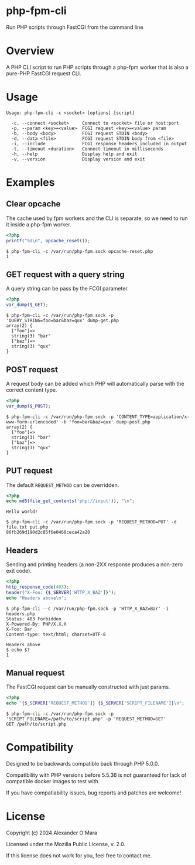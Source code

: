 # php-fpm-cli

Run PHP scripts through FastCGI from the command line

# Overview

A PHP CLI script to run PHP scripts through a php-fpm worker that is also a pure-PHP FastCGI request CLI.

# Usage

```
Usage: php-fpm-cli -c <socket> [options] [script]

  -c, --connect <socket>     Connect to <socket> file or host:port
  -p, --param <key>=<value>  FCGI request <key>=<value> param
  -b, --body <body>          FCGI request STDIN <body>
  -d, --data <file>          FCGI request STDIN body from <file>
  -i, --include              FCGI response headers included in output
  -t, --timeout <duration>   Connect timeout in milliseconds
  -h, --help                 Display help and exit
  -v, --version              Display version and exit
```

# Examples

## Clear opcache

The cache used by fpm workers and the CLI is separate, so we need to run it inside a php-fpm worker.

```php
<?php
printf("%d\n", opcache_reset());
```

```console
$ php-fpm-cli -c /var/run/php-fpm.sock opcache-reset.php
1
```

## GET request with a query string

A query string can be pass by the FCGI parameter.

```php
<?php
var_dump($_GET);
```

```console
$ php-fpm-cli -c /var/run/php-fpm.sock -p 'QUERY_STRING=foo=bar&baz=qux' dump-get.php
array(2) {
  ["foo"]=>
  string(3) "bar"
  ["baz"]=>
  string(3) "qux"
}
```

## POST request

A request body can be added which PHP will automatically parse with the correct content type.

```php
<?php
var_dump($_POST);
```

```console
$ php-fpm-cli -c /var/run/php-fpm.sock -p 'CONTENT_TYPE=application/x-www-form-urlencoded' -b 'foo=bar&baz=qux' dump-post.php
array(2) {
  ["foo"]=>
  string(3) "bar"
  ["baz"]=>
  string(3) "qux"
}
```

## PUT request

The default `REQUEST_METHOD` can be overridden.

```php
<?php
echo md5(file_get_contents('php://input')), "\n";
```

```
Hello world!
```

```console
$ php-fpm-cli -c /var/run/php-fpm.sock -p 'REQUEST_METHOD=PUT' -d file.txt put.php
86fb269d190d2c85f6e0468ceca42a20
```

## Headers

Sending and printing headers (a non-2XX response produces a non-zero exit code).

```php
<?php
http_response_code(403);
header("X-Foo: {$_SERVER['HTTP_X_BAZ']}");
echo "Headers above\n";
```

```console
$ php-fpm-cli --c /var/run/php-fpm.sock -p 'HTTP_X_BAZ=Bar' -i headers.php
Status: 403 Forbidden
X-Powered-By: PHP/X.X.X
X-Foo: Bar
Content-type: text/html; charset=UTF-8

Headers above
$ echo $?
1
```

## Manual request

The FastCGI request can be manually constructed with just params.

```php
<?php
echo "{$_SERVER['REQUEST_METHOD']} {$_SERVER['SCRIPT_FILENAME']}\n";
```

```console
$ php-fpm-cli -c /var/run/php-fpm.sock -p 'SCRIPT_FILENAME=/path/to/script.php' -p 'REQUEST_METHOD=GET'
GET /path/to/script.php
```

# Compatibility

Designed to be backwards compatible back through PHP 5.0.0.

Compatibility with PHP versions before 5.5.36 is not guaranteed for lack of compatible docker images to test with.

If you have compatiability issues, bug reports and patches are welcome!

# License

Copyright (c) 2024 Alexander O'Mara

Licensed under the Mozilla Public License, v. 2.0.

If this license does not work for you, feel free to contact me.

